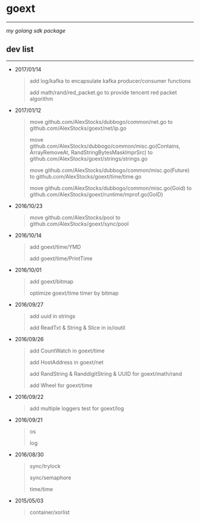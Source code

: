 # goext #
---
*my golang sdk package*

## dev list ##
---

- 2017/01/14
    > add log/kafka to encapsulate kafka producer/consumer functions
    >
    > add math/rand/red_packet.go to provide tencent red packet algorithm

- 2017/01/12
    > move github.com/AlexStocks/dubbogo/common/net.go to github.com/AlexStocks/goext/net/ip.go
    >
    > move github.com/AlexStocks/dubbogo/common/misc.go(Contains, ArrayRemoveAt, RandStringBytesMaskImprSrc) to github.com/AlexStocks/goext/strings/strings.go
    >
    > move github.com/AlexStocks/dubbogo/common/misc.go(Future) to github.com/AlexStocks/goext/time/time.go
    >
    > move github.com/AlexStocks/dubbogo/common/misc.go(Goid) to github.com/AlexStocks/goext/runtime/mprof.go(GoID)

- 2016/10/23
    > move github.com/AlexStocks/pool to github.com/AlexStocks/goext/sync/pool

- 2016/10/14
    > add goext/time/YMD
    >
    > add goext/time/PrintTime

- 2016/10/01
    > add goext/bitmap
    >
    > optimize goext/time timer by bitmap

- 2016/09/27
    > add uuid in strings
    >
    > add ReadTxt & String & Slice in io/ioutil

- 2016/09/26
    > add CountWatch in goext/time
    >
    > add HostAddress in goext/net
    >
    > add RandString & RanddigitString & UUID for goext/math/rand
    >
    > add Wheel for goext/time

- 2016/09/22
    > add multiple loggers test for goext/log

- 2016/09/21
    > os
    >
    > log

- 2016/08/30
    > sync/trylock
    >
    > sync/semaphore
    >
    > time/time

- 2015/05/03
    > container/xorlist
